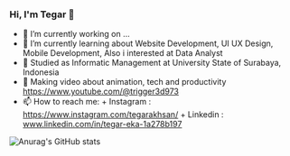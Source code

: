 ### Hi, I'm Tegar 👋

- 🔭 I’m currently working on ...
- 🌱 I’m currently learning about Website Development, UI UX Design, Mobile Development, Also i interested at Data Analyst
- 👯 Studied as Informatic Management at University State of Surabaya, Indonesia
- 💬 Making video about animation, tech and productivity https://www.youtube.com/@trigger3d973
- 📫 How to reach me: 
      + Instagram : https://www.instagram.com/tegarakhsan/
      + Linkedin  : www.linkedin.com/in/tegar-eka-1a278b197

<!--
**TegarAkhsan/TegarAkhsan** is a ✨ _special_ ✨ repository because its `README.md` (this file) appears on your GitHub profile.

Here are some ideas to get you started:

- 🔭 I’m currently working on ...
- 🌱 I’m currently learning ...
- 👯 I’m looking to collaborate on ...
- 🤔 I’m looking for help with ...
- 💬 Ask me about ...
- 📫 How to reach me: ...
- 😄 Pronouns: ...
- ⚡ Fun fact: ...
-->

![Anurag's GitHub stats](https://github-readme-stats.vercel.app/api?username=TegarAkhsan&show_icons=true&theme=tokyonight)
